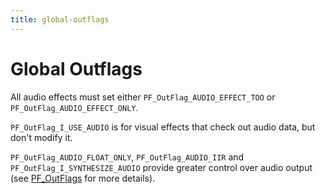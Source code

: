 ```yaml
---
title: global-outflags
---
```

# Global Outflags

All audio effects must set either `PF_OutFlag_AUDIO_EFFECT_TOO` or `PF_OutFlag_AUDIO_EFFECT_ONLY`.

`PF_OutFlag_I_USE_AUDIO` is for visual effects that check out audio data, but don't modify it.

`PF_OutFlag_AUDIO_FLOAT_ONLY`, `PF_OutFlag_AUDIO_IIR` and `PF_OutFlag_I_SYNTHESIZE_AUDIO` provide greater control over audio output (see [PF_OutFlags](../effect-basics/PF_OutData.md#pf_outflags) for more details).
